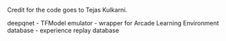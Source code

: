 Credit for the code goes to Tejas Kulkarni.

deepqnet - TFModel
emulator - wrapper for Arcade Learning Environment
database - experience replay database
